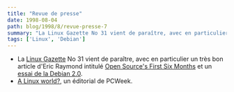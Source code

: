 ```yaml
---
title: "Revue de presse"
date: 1998-08-04
path: blog/1998/8/revue-presse-7
summary: "La Linux Gazette No 31 vient de paraître, avec en particulier un très bon article d'Eric Raymond intitulé Open Source's First Six Months et un essai de la Debian 2.0."
tags: ['Linux', 'Debian']
---
```


<UL>

<LI>La <A HREF="http://www.linuxgazette.com/">Linux Gazette</A> No 31
vient de paraître, avec en particulier un très bon article d'Eric Raymond
intitulé <A HREF="http://www.linuxgazette.com/issue31/raymond.html">Open
Source's First Six Months</A> et un <A HREF="http://www.linuxgazette.com/issue31/ayers1.html">essai de la
Debian 2.0</A>.
<LI><A HREF="http://www.zdnet.com/pcweek/opinion/0803/03edit.html">A Linux world?</A>, un éditorial de PCWeek.
</UL>


